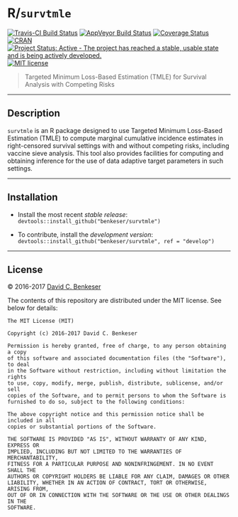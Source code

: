 # R/`survtmle`

[![Travis-CI Build Status](https://travis-ci.org/benkeser/survtmle.svg?branch=master)](https://travis-ci.org/benkeser/survtmle)
[![AppVeyor Build  Status](https://ci.appveyor.com/api/projects/status/github/benkeser/survtmle?branch=master&svg=true)](https://ci.appveyor.com/project/benkeser/survtmle)
[![Coverage Status](https://img.shields.io/codecov/c/github/benkeser/survtmle/master.svg)](https://codecov.io/github/benkeser/survtmle?branch=master)
[![CRAN](http://www.r-pkg.org/badges/version/survtmle)](http://www.r-pkg.org/pkg/survtmle)
[![Project Status: Active - The project has reached a stable, usable state and is being actively developed.](http://www.repostatus.org/badges/latest/active.svg)](http://www.repostatus.org/#active)
[![MIT license](http://img.shields.io/badge/license-MIT-brightgreen.svg)](http://opensource.org/licenses/MIT)

> Targeted Minimum Loss-Based Estimation (TMLE) for Survival Analysis with
> Competing Risks

---

## Description

`survtmle` is an R package designed to use Targeted Minimum Loss-Based
Estimation (TMLE) to compute marginal cumulative incidence estimates in
right-censored survival settings with and without competing risks, including
vaccine sieve analysis. This tool also provides facilities for computing and
obtaining inference for the use of data adaptive target parameters in such
settings.

---

## Installation

- Install the most recent _stable release_:
  `devtools::install_github("benkeser/survtmle")`

- To contribute, install the _development version_:
  `devtools::install_github("benkeser/survtmle", ref = "develop")`

---

## License

&copy; 2016-2017 [David C. Benkeser](http://www.benkeserstatistics.com)

The contents of this repository are distributed under the MIT license. See
below for details:
```
The MIT License (MIT)

Copyright (c) 2016-2017 David C. Benkeser

Permission is hereby granted, free of charge, to any person obtaining a copy
of this software and associated documentation files (the "Software"), to deal
in the Software without restriction, including without limitation the rights
to use, copy, modify, merge, publish, distribute, sublicense, and/or sell
copies of the Software, and to permit persons to whom the Software is
furnished to do so, subject to the following conditions:

The above copyright notice and this permission notice shall be included in all
copies or substantial portions of the Software.

THE SOFTWARE IS PROVIDED "AS IS", WITHOUT WARRANTY OF ANY KIND, EXPRESS OR
IMPLIED, INCLUDING BUT NOT LIMITED TO THE WARRANTIES OF MERCHANTABILITY,
FITNESS FOR A PARTICULAR PURPOSE AND NONINFRINGEMENT. IN NO EVENT SHALL THE
AUTHORS OR COPYRIGHT HOLDERS BE LIABLE FOR ANY CLAIM, DAMAGES OR OTHER
LIABILITY, WHETHER IN AN ACTION OF CONTRACT, TORT OR OTHERWISE, ARISING FROM,
OUT OF OR IN CONNECTION WITH THE SOFTWARE OR THE USE OR OTHER DEALINGS IN THE
SOFTWARE.
```
